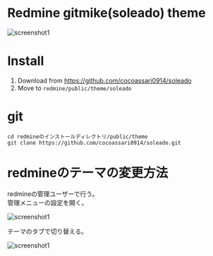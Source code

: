 Redmine gitmike(soleado) theme
==============

![screenshot1](C:\Bitnami\redmine-3.2.1-0\apps\redmine\htdocs\public\themes\soleado\images\pageShot.png)

# Install

1. Download from https://github.com/cocoassari0914/soleado
1. Move to `redmine/public/theme/soleado`

# git
```
cd redmineのインストールディレクトリ/public/theme
git clone https://github.com/cocoassari0914/soleado.git
```

# redmineのテーマの変更方法

redmineの管理ユーザーで行う。  
 管理メニューの設定を開く。　    

![screenshot1](C:\Bitnami\redmine-3.2.1-0\apps\redmine\htdocs\public\themes\soleado\images\pageShot2.png)

テーマのタブで切り替える。

![screenshot1](C:\Bitnami\redmine-3.2.1-0\apps\redmine\htdocs\public\themes\soleado\images\pageShot3.png)
